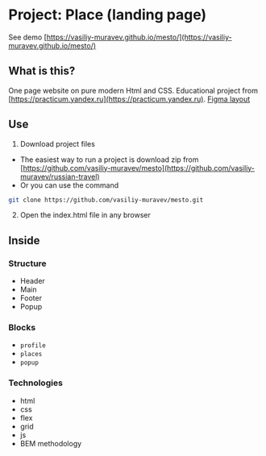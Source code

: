 # Project: Place (landing page)

See demo [https://vasiliy-muravev.github.io/mesto/](https://vasiliy-muravev.github.io/mesto/)

## What is this?

One page website on pure modern Html and CSS. Educational project from [https://practicum.yandex.ru](https://practicum.yandex.ru). [Figma layout](https://www.figma.com/file/2cn9N9jSkmxD84oJik7xL7/JavaScript.-Sprint-4?node-id=28212%3A269)

## Use

1. Download project files

- The easiest way to run a project is download zip
  from [https://github.com/vasiliy-muravev/mesto](https://github.com/vasiliy-muravev/russian-travel)
- Or you can use the command

```sh
git clone https://github.com/vasiliy-muravev/mesto.git
```

2. Open the index.html file in any browser

## Inside

### Structure

- Header
- Main
- Footer
- Popup

### Blocks

- `profile`
- `places`
- `popup`

### Technologies

- html
- css
- flex
- grid
- js
- BEM methodology
